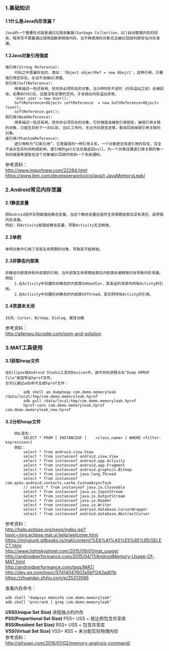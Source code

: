 ### 1.基础知识  
#### 1.1什么是Java内存泄漏？  
    Java的一个重要优点就是通过垃圾收集器(Garbage Collection，GC)自动管理内存的回收，程序员不需要通过调用函数来释放内存。当不再使用的对象无法被GC回收时即存在内存泄漏。  
#### 1.2Java对象引用强度  
    强引用(Strong Reference):  
        代码之中普遍存在的，类似：'Object objectRef = new Obejct'，这种引用，只要强引用还存在，永远不会被GC清理。  
    软引用(SoftReference):  
        用来描述一些还有用，但并非必须存在的对象，当JVM内存不足时（内存溢出之前）会被回收，如果执行GC后，还是没有足够的空间，才会抛出内存溢出异常。  
        'User user = new User();'    
        SoftReference<Object> softReference  = new SoftReference<Object>(user);  
        softReference.get();  
    弱引用(WeakReference):  
        用来描述一些还有用，但并非必须存在的对象，它的强度会被软引用弱些，被弱引用关联的对象，只能生存到下一次GC前，当GC工作时，无论内存是否足够，都会回收掉弱引用关联的对象。  
    虚引用(PhantomReference):  
        虚引用称为“幻影引用”，它是最弱的一种引用关系，一个对象是否有虚引用的存在，完全不会对生存时间构成影响，虚引用的get方法总是返回null。为一个对象设置虚引用关联的唯一目的就是希望能在这个对象被GC回收时收到一个系统通知。  
参考资料：  
    http://www.importnew.com/22264.html  
    https://www.ibm.com/developerworks/cn/java/l-JavaMemoryLeak/  

### 2.Android常见内存泄漏  
#### 2.1静态变量  
    把Android组件实例赋值给静态变量，当这个静态变量在组件生命周期结束后没有清空，就导致内存泄漏。  
    例如：将Activity赋值给静态变量，导致Activity无法释放。  
#### 2.2单例  
    单例对象中引用了具有生命周期的对象，导致其不能释放。  
#### 2.3非静态内部类  
    非静态内部类持有外部类的引用，当外部类生命周期结束后内部类未被释放时会导致内存泄漏。  
    例如：  
        1.在Activity中创建的非静态的内部类XXHandler，其发送的消息均持有Activty的引用。  
        2.在Activity中创建的非静态的内部类XXThread，其实例持有Activty的引用。  
#### 2.4资源未关闭  
    IO流、Cursor、Bitmap、Dialog、属性动画  
参考资料：  
    http://allenwu.itscoder.com/oom-and-solution  

### 3.MAT工具使用  
#### 3.1获取heap文件  
    在Eclipse或Android Studio工具的Devices中，选中目标进程点击"Dump HPROF file"按钮导出hprof文件。  
    也可以通过adb命令生成hprof文件：
~~~
        adb shell am dumpheap com.demo.memoryleak /data/local/tmp/com.demo.memoryleak.hprof
        adb pull /data/local/tmp/com.demo.memoryleak.hprof
        hprof-conv com.demo.memoryleak.hprof com.demo.memoryleak_new.hprof
~~~
#### 3.2分析heap文件
~~~
    OQL语句：
        SELECT * FROM [ INSTANCEOF ]	<class_name> [ WHERE <filter-expression>]
    例如：
        select * from android.view.View
        select * from instanceof android.view.View
        select * from instanceof android.app.Activity
        select * from instanceof android.app.Fragment
        select * from instanceof android.graphics.Bitmap
        select * from instanceof java.lang.Thread
        select * from instanceof com.qiku.android.contacts.cache.CustomAsyncTask
        // select * from instanceof java.io.Closeable
        select * from instanceof java.io.InputStream
        select * from instanceof java.io.OutputStream
        select * from instanceof java.io.Reader
        select * from instanceof java.io.Writer
        select * from instanceof android.database.CursorWrapper
        select * from instanceof android.database.AbstractCursor
~~~
参考资料：  
    http://help.eclipse.org/neon/index.jsp?topic=/org.eclipse.mat.ui.help/welcome.html  
    https://mingjunli.gitbooks.io/mat/content/%E8%A1%A5%E5%85%85/SELECT.html  
    http://www.lightskystreet.com/2015/09/01/mat_usage/  
    http://androidperformance.com/2015/04/11/AndroidMemory-Usage-Of-MAT.html  
    http://androidperformance.com/tags/MAT/  
    http://dev.qq.com/topic/57d14047603a5bf1242ad01b  
    https://zhuanlan.zhihu.com/p/25213586  

查看内存命令：  
~~~
adb shell "dumpsys meminfo com.demo.memoryleak"
adb shell "procrank | grep com.demo.memoryleak"
~~~
**USS(Unique Set Size)**            进程独占的内存  
**PSS(Proportional Set Size)**      PSS= USS + 按比例包含共享库  
**RSS(Resident Set Size)**          RSS= USS + 包含共享库  
**VSS(Virtual Set Size)**           VSS= RSS + 未分配实际物理内存  
参考资料：  
http://gityuan.com/2016/01/02/memory-analysis-command/  

